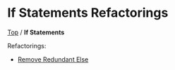 # If Statements Refactorings

[Top](../) / **If Statements**

Refactorings:

* [Remove Redundant Else](RemoveRedundantElse.md)